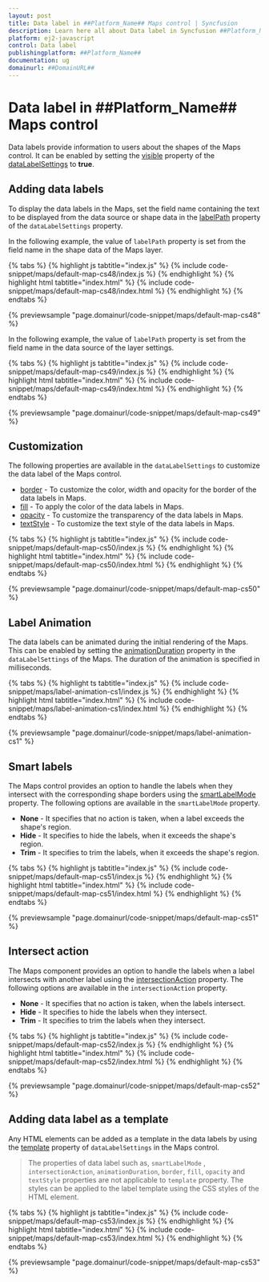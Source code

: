 ```yaml
---
layout: post
title: Data label in ##Platform_Name## Maps control | Syncfusion
description: Learn here all about Data label in Syncfusion ##Platform_Name## Maps control of Syncfusion Essential JS 2 and more.
platform: ej2-javascript
control: Data label 
publishingplatform: ##Platform_Name##
documentation: ug
domainurl: ##DomainURL##
---
```


# Data label in ##Platform_Name## Maps control

Data labels provide information to users about the shapes of the Maps control. It can be enabled by setting the [visible](../api/maps/dataLabelSettingsModel/#visible) property of the [dataLabelSettings](../api/maps/dataLabelSettingsModel/) to **true**.

## Adding data labels

To display the data labels in the Maps, set the field name containing the text to be displayed from the data source or shape data in the [labelPath](../api/maps/dataLabelSettingsModel/#labelpath) property of the `dataLabelSettings` property.

In the following example, the value of `labelPath` property is set from the field name in the shape data of the Maps layer.

{% tabs %}
{% highlight js tabtitle="index.js" %}
{% include code-snippet/maps/default-map-cs48/index.js %}
{% endhighlight %}
{% highlight html tabtitle="index.html" %}
{% include code-snippet/maps/default-map-cs48/index.html %}
{% endhighlight %}
{% endtabs %}
        
{% previewsample "page.domainurl/code-snippet/maps/default-map-cs48" %}

In the following example, the value of `labelPath` property is set from the field name in the data source of the layer settings.

{% tabs %}
{% highlight js tabtitle="index.js" %}
{% include code-snippet/maps/default-map-cs49/index.js %}
{% endhighlight %}
{% highlight html tabtitle="index.html" %}
{% include code-snippet/maps/default-map-cs49/index.html %}
{% endhighlight %}
{% endtabs %}
        
{% previewsample "page.domainurl/code-snippet/maps/default-map-cs49" %}

## Customization

The following properties are available in the `dataLabelSettings` to customize the data label of the Maps control.

* [border](../api/maps/dataLabelSettingsModel/#border) - To customize the color, width and opacity for the border of the data labels in Maps.
* [fill](../api/maps/dataLabelSettingsModel/#fill) - To apply the color of the data labels in Maps.
* [opacity](../api/maps/dataLabelSettingsModel/#opacity) - To customize the transparency of the data labels in Maps.
* [textStyle](../api/maps/dataLabelSettingsModel/#textstyle) - To customize the text style of the data labels in Maps.

{% tabs %}
{% highlight js tabtitle="index.js" %}
{% include code-snippet/maps/default-map-cs50/index.js %}
{% endhighlight %}
{% highlight html tabtitle="index.html" %}
{% include code-snippet/maps/default-map-cs50/index.html %}
{% endhighlight %}
{% endtabs %}
        
{% previewsample "page.domainurl/code-snippet/maps/default-map-cs50" %}

## Label Animation

The data labels can be animated during the initial rendering of the Maps. This can be enabled by setting the [animationDuration](../api/maps/dataLabelSettingsModel/#animationduration) property in the `dataLabelSettings` of the Maps. The duration of the animation is specified in milliseconds.

{% tabs %}
{% highlight ts tabtitle="index.js" %}
{% include code-snippet/maps/label-animation-cs1/index.js %}
{% endhighlight %}
{% highlight html tabtitle="index.html" %}
{% include code-snippet/maps/label-animation-cs1/index.html %}
{% endhighlight %}
{% endtabs %}
          
{% previewsample "page.domainurl/code-snippet/maps/label-animation-cs1" %}

## Smart labels

The Maps control provides an option to handle the labels when they intersect with the corresponding shape borders using the [smartLabelMode](../api/maps/dataLabelSettingsModel/#smartlabelmode) property. The following options are available in the `smartLabelMode` property.

* **None** -  It specifies that no action is taken, when a label exceeds the shape's region.
* **Hide** -  It specifies to hide the labels, when it exceeds the shape's region.
* **Trim** -  It specifies to trim the labels, when it exceeds the shape's region.

{% tabs %}
{% highlight js tabtitle="index.js" %}
{% include code-snippet/maps/default-map-cs51/index.js %}
{% endhighlight %}
{% highlight html tabtitle="index.html" %}
{% include code-snippet/maps/default-map-cs51/index.html %}
{% endhighlight %}
{% endtabs %}
        
{% previewsample "page.domainurl/code-snippet/maps/default-map-cs51" %}

## Intersect action

The Maps component provides an option to handle the labels when a label intersects with another label using the [intersectionAction](../api/maps/dataLabelSettingsModel/#intersectionaction) property. The following options are available in the `intersectionAction` property.

* **None** -  It specifies that no action is taken, when the labels intersect.
* **Hide** -  It specifies to hide the labels when they intersect.
* **Trim** -  It specifies to trim the labels when they intersect.

{% tabs %}
{% highlight js tabtitle="index.js" %}
{% include code-snippet/maps/default-map-cs52/index.js %}
{% endhighlight %}
{% highlight html tabtitle="index.html" %}
{% include code-snippet/maps/default-map-cs52/index.html %}
{% endhighlight %}
{% endtabs %}
        
{% previewsample "page.domainurl/code-snippet/maps/default-map-cs52" %}

## Adding data label as a template

Any HTML elements can be added as a template in the data labels by using the [template](../api/maps/dataLabelSettingsModel/#template) property of `dataLabelSettings` in the Maps control.

>The properties of data label such as, `smartLabelMode` , `intersectionAction`, `animationDuration`, `border`, `fill`, `opacity` and `textStyle` properties are not applicable to `template` property. The styles can be applied to the label template using the CSS styles of the HTML element.

{% tabs %}
{% highlight js tabtitle="index.js" %}
{% include code-snippet/maps/default-map-cs53/index.js %}
{% endhighlight %}
{% highlight html tabtitle="index.html" %}
{% include code-snippet/maps/default-map-cs53/index.html %}
{% endhighlight %}
{% endtabs %}
        
{% previewsample "page.domainurl/code-snippet/maps/default-map-cs53" %}
